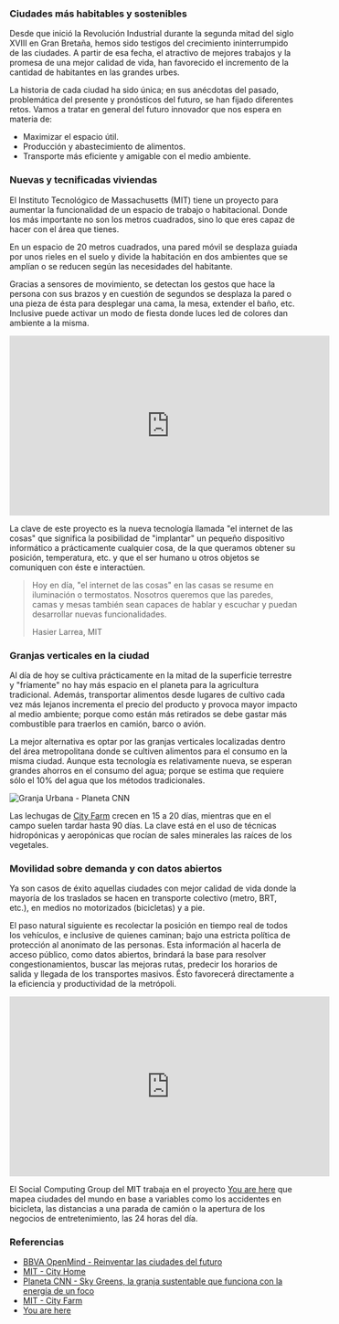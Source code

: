 
### Ciudades más habitables y sostenibles

Desde que inició la Revolución Industrial durante la segunda mitad del siglo XVIII en Gran Bretaña, hemos sido testigos del crecimiento ininterrumpido de las ciudades. A partir de esa fecha, el atractivo de mejores trabajos y la promesa de una mejor calidad de vida, han favorecido el incremento de la cantidad de habitantes en las grandes urbes.

La historia de cada ciudad ha sido única; en sus anécdotas del pasado, problemática del presente y pronósticos del futuro, se han fijado diferentes retos. Vamos a tratar en general del futuro innovador que nos espera en materia de:

* Maximizar el espacio útil.
* Producción y abastecimiento de alimentos.
* Transporte más eficiente y amigable con el medio ambiente.

### Nuevas y tecnificadas viviendas

El Instituto Tecnológico de Massachusetts (MIT) tiene un proyecto para aumentar la funcionalidad de un espacio de trabajo o habitacional. Donde los más importante no son los metros cuadrados, sino lo que eres capaz de hacer con el área que tienes.

En un espacio de 20 metros cuadrados, una pared móvil se desplaza guiada por unos rieles en el suelo y divide la habitación en dos ambientes que se amplían o se reducen según las necesidades del habitante.

Gracias a sensores de movimiento, se detectan los gestos que hace la persona con sus brazos y en cuestión de segundos se desplaza la pared o una pieza de ésta para desplegar una cama, la mesa, extender el baño, etc. Inclusive puede activar un modo de fiesta donde luces led de colores dan ambiente a la misma.

<div class="videowrapper well"><iframe width="560" height="315" src="https://www.youtube.com/embed/f8giE7i7CAE" frameborder="0" allowfullscreen></iframe></div>

La clave de este proyecto es la nueva tecnología llamada "el internet de las cosas" que significa la posibilidad de "implantar" un pequeño dispositivo informático a prácticamente cualquier cosa, de la que queramos obtener su posición, temperatura, etc. y que el ser humano u otros objetos se comuniquen con éste e interactúen.

> Hoy en día, "el internet de las cosas" en las casas se resume en iluminación o termostatos. Nosotros queremos que las paredes, camas y mesas también sean capaces de hablar y escuchar y puedan desarrollar nuevas funcionalidades.
>
> Hasier Larrea, MIT

### Granjas verticales en la ciudad

Al día de hoy se cultiva prácticamente en la mitad de la superficie terrestre y "fríamente" no hay más espacio en el planeta para la agricultura tradicional. Además, transportar alimentos desde lugares de cultivo cada vez más lejanos incrementa el precio del producto y provoca mayor impacto al medio ambiente; porque como están más retirados se debe gastar más combustible para traerlos en camión, barco o avión.

La mejor alternativa es optar por las granjas verticales localizadas dentro del área metropolitana donde se cultiven alimentos para el consumo en la misma ciudad. Aunque esta tecnología es relativamente nueva, se esperan grandes ahorros en el consumo del agua; porque se estima que requiere sólo el 10% del agua que los métodos tradicionales.

<img class="img-responsive" src="reinventar-futuro-metropoli/plantas-granjas-urbanas-planeta-cnn.jpg" alt="Granja Urbana - Planeta CNN">

Las lechugas de [City Farm](http://mitcityfarm.media.mit.edu/) crecen en 15 a 20 días, mientras que en el campo suelen tardar hasta 90 días. La clave está en el uso de técnicas hidropónicas y aeropónicas que rocían de sales minerales las raíces de los vegetales.

### Movilidad sobre demanda y con datos abiertos

Ya son casos de éxito aquellas ciudades con mejor calidad de vida donde la mayoría de los traslados se hacen en transporte colectivo (metro, BRT, etc.), en medios no motorizados (bicicletas) y a pie.

El paso natural siguiente es recolectar la posición en tiempo real de todos los vehículos, e inclusive de quienes caminan; bajo una estricta política de protección al anonimato de las personas. Esta información al hacerla de acceso público, como datos abiertos, brindará la base para resolver congestionamientos, buscar las mejoras rutas, predecir los horarios de salida y llegada de los transportes masivos. Ésto favorecerá directamente a la eficiencia y productividad de la metrópoli.

<div class="videowrapper well"><iframe width="560" height="315" src="https://www.youtube.com/embed/n_V_JABB24I" frameborder="0" allowfullscreen></iframe></div>

El Social Computing Group del MIT trabaja en el proyecto [You are here](http://youarehere.cc/#/) que mapea ciudades del mundo en base a variables como los accidentes en bicicleta, las distancias a una parada de camión o la apertura de los negocios de entretenimiento, las 24 horas del día.

### Referencias

* [BBVA OpenMind - Reinventar las ciudades del futuro](https://www.bbvaopenmind.com/reinventar-las-ciudades-del-futuro/)
* [MIT - City Home](http://cp.media.mit.edu/places-of-living-and-work/)
* [Planeta CNN - Sky Greens, la granja sustentable que funciona con la energía de un foco](http://mexico.cnn.com/planetacnn/2012/12/14/sky-greens-la-granja-sustentable-que-funciona-con-la-energia-de-un-foco)
* [MIT - City Farm](http://mitcityfarm.media.mit.edu/)
* [You are here](http://youarehere.cc/#/)
